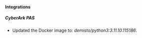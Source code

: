 
#### Integrations

##### CyberArk PAS

- Updated the Docker image to: *demisto/python3:3.11.10.115186*.
